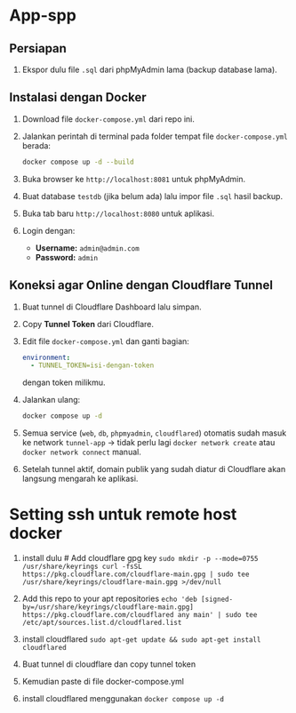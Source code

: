 # App-spp

## Persiapan

1. Ekspor dulu file `.sql` dari phpMyAdmin lama (backup database lama).

## Instalasi dengan Docker

1. Download file `docker-compose.yml` dari repo ini.
2. Jalankan perintah di terminal pada folder tempat file `docker-compose.yml` berada:

   ```bash
   docker compose up -d --build
   ```
3. Buka browser ke `http://localhost:8081` untuk phpMyAdmin.
4. Buat database `testdb` (jika belum ada) lalu impor file `.sql` hasil backup.
5. Buka tab baru `http://localhost:8080` untuk aplikasi.
6. Login dengan:

   * **Username:** `admin@admin.com`
   * **Password:** `admin`

## Koneksi agar Online dengan Cloudflare Tunnel

1. Buat tunnel di Cloudflare Dashboard lalu simpan.
2. Copy **Tunnel Token** dari Cloudflare.
3. Edit file `docker-compose.yml` dan ganti bagian:

   ```yaml
   environment:
     - TUNNEL_TOKEN=isi-dengan-token
   ```

   dengan token milikmu.
4. Jalankan ulang:

   ```bash
   docker compose up -d
   ```
5. Semua service (`web`, `db`, `phpmyadmin`, `cloudflared`) otomatis sudah masuk ke network `tunnel-app` → tidak perlu lagi `docker network create` atau `docker network connect` manual.
6. Setelah tunnel aktif, domain publik yang sudah diatur di Cloudflare akan langsung mengarah ke aplikasi.

# Setting ssh untuk remote host docker
1. install dulu # Add cloudflare gpg key
`sudo mkdir -p --mode=0755 /usr/share/keyrings
curl -fsSL https://pkg.cloudflare.com/cloudflare-main.gpg | sudo tee /usr/share/keyrings/cloudflare-main.gpg >/dev/null
`
2. Add this repo to your apt repositories
`echo 'deb [signed-by=/usr/share/keyrings/cloudflare-main.gpg] https://pkg.cloudflare.com/cloudflared any main' | sudo tee /etc/apt/sources.list.d/cloudflared.list`

3. install cloudflared
`sudo apt-get update && sudo apt-get install cloudflared`
4. Buat tunnel di cloudflare dan copy tunnel token
5. Kemudian paste di file docker-compose.yml
6. install cloudflared menggunakan `docker compose up -d`
